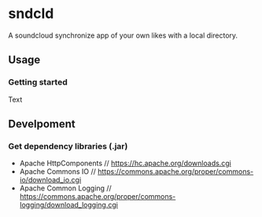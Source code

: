 # sndcld
A soundcloud synchronize app of your own likes with a local directory.

## Usage
### Getting started
Text

## Develpoment
### Get dependency libraries (.jar)
* Apache HttpComponents // https://hc.apache.org/downloads.cgi
* Apache Commons IO // https://commons.apache.org/proper/commons-io/download_io.cgi
* Apache Common Logging // https://commons.apache.org/proper/commons-logging/download_logging.cgi
